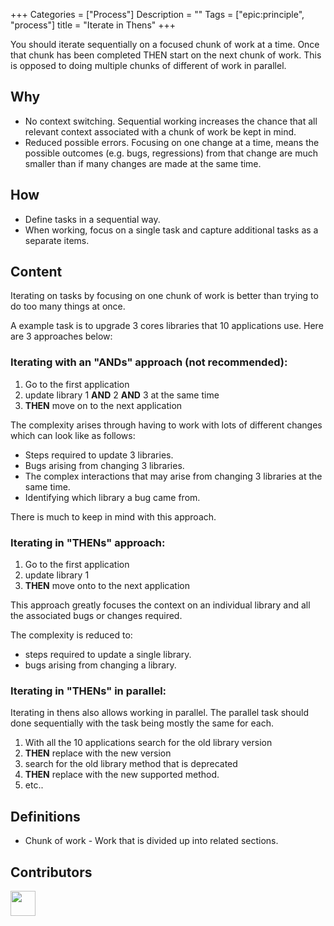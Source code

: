 
+++
Categories = ["Process"]
Description = ""
Tags = ["epic:principle", "process"]
title = "Iterate in Thens"
+++

You should iterate sequentially on a focused chunk of work at a time. Once that chunk has been completed THEN start on the next chunk of work. This is opposed to doing multiple chunks of different of work in parallel.

## Why
* No context switching. Sequential working increases the chance that all relevant context associated with a chunk of work be kept in mind.
* Reduced possible errors. Focusing on one change at a time, means the possible outcomes (e.g. bugs, regressions) from that change are much smaller than if many changes are made at the same time.

## How

* Define tasks in a sequential way.
* When working, focus on a single task and capture additional tasks as a separate items.

## Content

Iterating on tasks by focusing on one chunk of work is better than trying to do too many things at once.

A example task is to upgrade 3 cores libraries that 10 applications use. Here are 3 approaches below:

### Iterating with an "ANDs" approach (not recommended):

1. Go to the first application
2. update library 1 **AND** 2 **AND** 3 at the same time
3. **THEN** move on to the next application

The complexity arises through having to work with lots of different changes which can look like as follows:

* Steps required to update 3 libraries.
* Bugs arising from changing 3 libraries.
* The complex interactions that may arise from changing 3 libraries at the same time.
* Identifying which library a bug came from.

There is much to keep in mind with this approach.

### Iterating in "THENs" approach:

1. Go to the first application
2. update library 1
3. **THEN** move onto to the next application

This approach greatly focuses the context on an individual library and all the associated bugs or changes required.

The complexity is reduced to:

* steps required to update a single library.
* bugs arising from changing a library.

### Iterating in "THENs" in parallel:

Iterating in thens also allows working in parallel. The parallel task should done sequentially with the task being mostly the same for each.

1. With all the 10 applications search for the old library version
2. **THEN** replace with the new version
3. search for the old library method that is deprecated
4. **THEN** replace with the new supported method.
5. etc..

## Definitions

* Chunk of work - Work that is divided up into related sections.

## Contributors

<a class="contributor" alt="Adam Craven" href="https://github.com/adamcraven">
  <img src="https://github.com/adamcraven.png?size=80" width="40">
</a>
